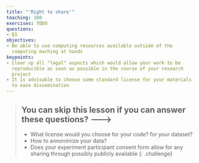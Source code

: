 ```yaml
---
title: "'Right to share'"
teaching: 180
exercises: TODO
questions:
- Q1
objectives:
- Be able to use computing resources available outside of the
  computing maching at hands
keypoints:
- Clear up all "legal" aspects which would allow your work to be
  reproducible as soon as possible in the course of your research
  project
- It is advisable to choose some standard license for your materials
  to ease dissemination
---
```


> ## You can skip this lesson if you can answer these questions? --->
>
>  - What license would you choose for your code? for your dataset?
>  - How to annonimize your data?
>  - Does your experiment participant consent form allow for any
>    sharing through possibly publicly available
{: .challenge}
